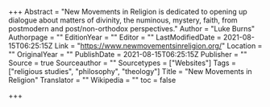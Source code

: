 +++
Abstract = "New Movements in Religion is dedicated to opening up dialogue about matters of divinity, the numinous, mystery, faith, from postmodern and post/non-orthodox perspectives."
Author = "Luke Burns"
Authorpage = ""
EditionYear = ""
Editor = ""
LastModifiedDate = 2021-08-15T06:25:15Z
Link = "https://www.newmovementsinreligion.org/"
Location = ""
OriginalYear = ""
PublishDate = 2021-08-15T06:25:15Z
Publisher = ""
Source = true
Sourceauthor = ""
Sourcetypes = ["Websites"]
Tags = ["religious studies", "philosophy", "theology"]
Title = "New Movements in Religion"
Translator = ""
Wikipedia = ""
toc = false

+++
